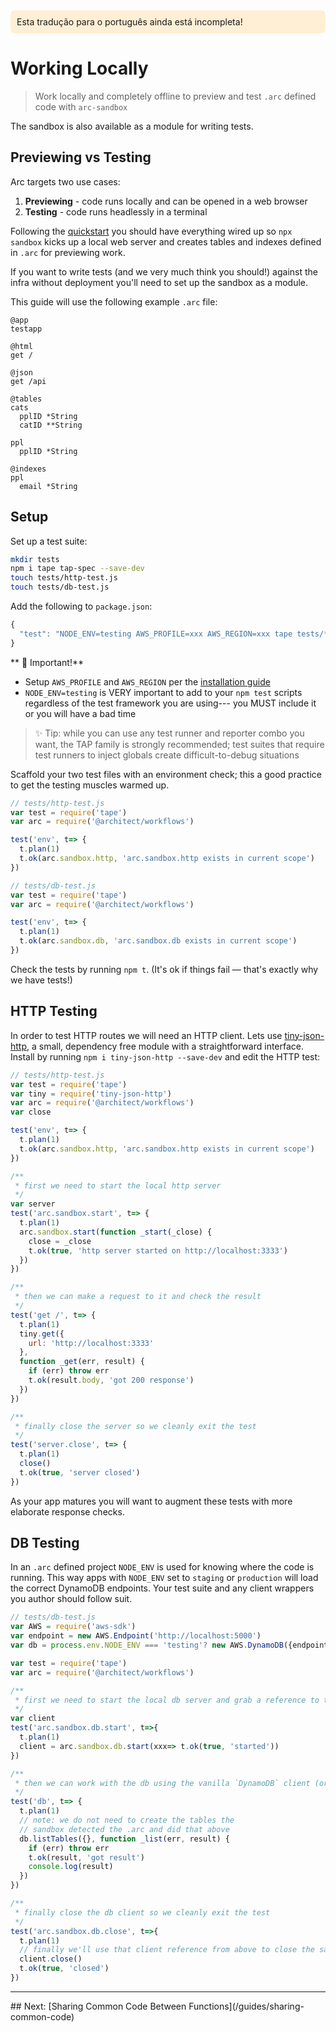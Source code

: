 <div style=background:papayawhip;padding:10px;border-radius:7px;>Esta tradução para o português ainda está incompleta!</div>

# Working Locally

> Work locally and completely offline to preview and test `.arc` defined code with `arc-sandbox`

The sandbox is also available as a module for writing tests.

## Previewing vs Testing

Arc targets two use cases:

1. **Previewing** - code runs locally and can be opened in a web browser
2. **Testing** - code runs headlessly in a terminal

Following the [quickstart](/quickstart) you should have everything wired up so `npx sandbox` kicks up a local web server and creates tables and indexes defined in `.arc` for previewing work. 

If you want to write tests (and we very much think you should!) against the infra without deployment you'll need to set up the sandbox as a module.

This guide will use the following example `.arc` file:

```arc
@app
testapp

@html
get /

@json
get /api

@tables
cats
  pplID *String
  catID **String

ppl
  pplID *String

@indexes
ppl
  email *String
```

## Setup

Set up a test suite:

```bash
mkdir tests
npm i tape tap-spec --save-dev
touch tests/http-test.js
touch tests/db-test.js
```

Add the following to `package.json`:

```javascript
{
  "test": "NODE_ENV=testing AWS_PROFILE=xxx AWS_REGION=xxx tape tests/*-test.js | tap-spec"
}
```

** 🖖 Important!**

- Setup `AWS_PROFILE` and `AWS_REGION` per the [installation guide](/quickstart/install)
- `NODE_ENV=testing` is VERY important to add to your `npm test` scripts regardless of the test framework you are using--- you MUST include it or you will have a bad time

> ✨ Tip: while you can use any test runner and reporter combo you want, the TAP family is strongly recommended; test suites that require test runners to inject globals create difficult-to-debug situations

Scaffold your two test files with an environment check; this a good practice to get the testing muscles warmed up.

```javascript
// tests/http-test.js
var test = require('tape')
var arc = require('@architect/workflows')

test('env', t=> {
  t.plan(1)
  t.ok(arc.sandbox.http, 'arc.sandbox.http exists in current scope')
})
```

```javascript
// tests/db-test.js
var test = require('tape')
var arc = require('@architect/workflows')

test('env', t=> {
  t.plan(1)
  t.ok(arc.sandbox.db, 'arc.sandbox.db exists in current scope')
})
```

Check the tests by running `npm t`. (It's ok if things fail &mdash; that's exactly why we have tests!)

## HTTP Testing

In order to test HTTP routes we will need an HTTP client. Lets use [tiny-json-http](https://github.com/brianleroux/tiny-json-http), a small, dependency free module with a straightforward interface. Install by running `npm i tiny-json-http --save-dev` and edit the HTTP test:

```javascript
// tests/http-test.js
var test = require('tape')
var tiny = require('tiny-json-http')
var arc = require('@architect/workflows')
var close

test('env', t=> {
  t.plan(1)
  t.ok(arc.sandbox.http, 'arc.sandbox.http exists in current scope')
})

/**
 * first we need to start the local http server
 */
var server
test('arc.sandbox.start', t=> {
  t.plan(1)
  arc.sandbox.start(function _start(_close) {
    close = _close
    t.ok(true, 'http server started on http://localhost:3333')
  })
})

/**
 * then we can make a request to it and check the result
 */
test('get /', t=> {
  t.plan(1)
  tiny.get({
    url: 'http://localhost:3333'
  }, 
  function _get(err, result) {
    if (err) throw err
    t.ok(result.body, 'got 200 response')
  })
})

/** 
 * finally close the server so we cleanly exit the test
 */
test('server.close', t=> {
  t.plan(1)
  close()
  t.ok(true, 'server closed')
})
```

As your app matures you will want to augment these tests with more elaborate response checks.

## DB Testing

In an `.arc` defined project `NODE_ENV` is used for knowing where the code is running. This way apps with `NODE_ENV` set to `staging` or `production` will load the correct DynamoDB endpoints. Your test suite and any client wrappers you author should follow suit.

```javascript
// tests/db-test.js
var AWS = require('aws-sdk')
var endpoint = new AWS.Endpoint('http://localhost:5000')
var db = process.env.NODE_ENV === 'testing'? new AWS.DynamoDB({endpoint}) : new AWS.DynamoDB

var test = require('tape')
var arc = require('@architect/workflows')

/**
 * first we need to start the local db server and grab a reference to the client
 */
var client 
test('arc.sandbox.db.start', t=>{
  t.plan(1)
  client = arc.sandbox.db.start(xxx=> t.ok(true, 'started'))
})

/**
 * then we can work with the db using the vanilla `DynamoDB` client (or `DynamoDB.DocumentClient`)
 */
test('db', t=> {
  t.plan(1)
  // note: we do not need to create the tables the
  // sandbox detected the .arc and did that above
  db.listTables({}, function _list(err, result) {
    if (err) throw err
    t.ok(result, 'got result')
    console.log(result) 
  })
})

/** 
 * finally close the db client so we cleanly exit the test
 */
test('arc.sandbox.db.close', t=>{
  t.plan(1)
  // finally we'll use that client reference from above to close the sandbox
  client.close()
  t.ok(true, 'closed')
})
```
<hr>
## Next: [Sharing Common Code Between Functions](/guides/sharing-common-code)
